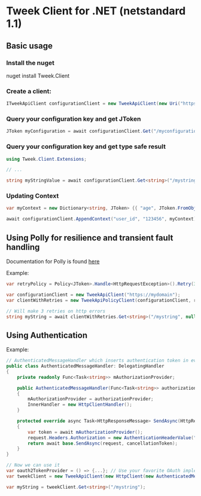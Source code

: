 # Tweek Client for .NET (netstandard 1.1)

## Basic usage
### Install the nuget
nuget install Tweek.Client

### Create a client:
```csharp
ITweekApiClient configurationClient = new TweekApiClient(new Uri("https://mydomain"));
```

### Query your configuration key and get JToken
```csharp
JToken myConfiguration = await configurationClient.Get("/myconfiguration", null);
```

### Query your configuration key and get type safe result
```csharp
using Tweek.Client.Extensions;

// ... 

string myStringValue = await configurationClient.Get<string>("/mystring", null);
```


### Updating Context
```csharp
var myContext = new Dictionary<string, JToken> {{ "age", JToken.FromObject(23) }};

await configurationClient.AppendContext("user_id", "123456", myContext);
```

## Using Polly for resilience and transient fault handling
Documentation for Polly is found [here](https://github.com/App-vNext/Polly#resilience-policies)

Example:
```csharp
var retryPolicy = Policy<JToken>.Handle<HttpRequestException>().Retry(3);

var configurationClient = new TweekApiClient("https://mydomain");
var clientWithRetries = new TweekApiPolicyClient(configurationClient, retryPolicy);

// Will make 3 retries on http errors
string myString = await clientWithRetries.Get<string>("/mystring", null);
```

## Using Authentication

Example:

```csharp
// AuthenticatedMessageHandler which inserts authentication token in every request
public class AuthenticatedMessageHandler: DelegatingHandler
{
    private readonly Func<Task<string>> mAuthorizationProvider;

    public AuthenticatedMessageHandler(Func<Task<string>> authorizationProvider)
    {
        mAuthorizationProvider = authorizationProvider;
        InnerHandler = new HttpClientHandler();
    }

    protected override async Task<HttpResponseMessage> SendAsync(HttpRequestMessage request, CancellationToken cancellationToken)
    {
        var token = await mAuthorizationProvider();
        request.Headers.Authorization = new AuthenticationHeaderValue("Bearer", token);
        return await base.SendAsync(request, cancellationToken);
    }
}

// Now we can use it
var oauth2TokenProvider = () => {...}; // Use your favorite OAuth implementation, for example ADAL
var tweekClient = new TweekApiClient(new HttpClient(new AuthenticatedMessageHandler(oauth2TokenProvider)) { BaseUri = new Uri("https://example.com") });

var myString = tweekClient.Get<string>("/mystring");
```
